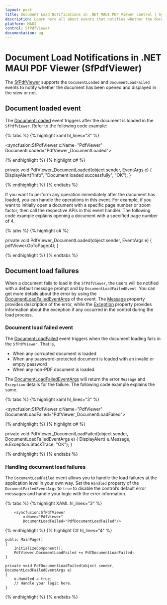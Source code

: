 ```yaml
---
layout: post
title: Document Load Notifications in .NET MAUI PDF Viewer control | Syncfusion
description: Learn here all about events that notifies whether the document has been opened or not opened in the Syncfusion .NET MAUI PDF Viewer (SfPdfViewer).
platform: MAUI
control: SfPdfViewer
documentation: ug
---
```


# Document Load Notifications in .NET MAUI PDF Viewer (SfPdfViewer)

The [SfPdfViewer](https://help.syncfusion.com/cr/maui/Syncfusion.Maui.PdfViewer.SfPdfViewer.html) supports the `DocumentLoaded` and `DocumentLoadFailed` events to notify whether the document has been opened and displayed in the view or not.

## Document loaded event

The [DocumentLoaded](https://help.syncfusion.com/cr/maui/Syncfusion.Maui.PdfViewer.SfPdfViewer.html#Syncfusion_Maui_PdfViewer_SfPdfViewer_DocumentLoaded) event triggers after the document is loaded in the `SfPdfViewer`. Refer to the following code example:

{% tabs %}
{% highlight xaml hl_lines="3" %}

<syncfusion:SfPdfViewer 
	x:Name="PdfViewer" 
	DocumentLoaded="PdfViewer_DocumentLoaded">

{% endhighlight %}
{% highlight c# %}

private void PdfViewer_DocumentLoaded(object sender, EventArgs e)
{
   DisplayAlert("Info", "Document loaded successfully", "OK");
}

{% endhighlight %}
{% endtabs %}

If you want to perform any operation immediately after the document has loaded, you can handle the operations in this event. For example, if you want to initially open a document with a specific page number or zoom factor, then call the respective APIs in this event handler. The following code example explains opening a document with a specified page number of 4.

{% tabs %}
{% highlight c# %}

private void PdfViewer_DocumentLoaded(object sender, EventArgs e) 
{ 
	pdfViewer.GoToPage(4); 
}

{% endhighlight %}
{% endtabs %}

## Document load failures

When a document fails to load in the `SfPdfViewer`, the users will be notified with a default message prompt and by `DocumentLoadFailedEvent`. You can get more details about the error by using the [DocumentLoadFailedEventArgs](https://help.syncfusion.com/cr/maui/Syncfusion.Maui.PdfViewer.DocumentLoadFailedEventArgs.html) of the event. The [Message](https://help.syncfusion.com/cr/maui/Syncfusion.Maui.PdfViewer.DocumentLoadFailedEventArgs.html#Syncfusion_Maui_PdfViewer_DocumentLoadFailedEventArgs_Message) property provides description of the error, while the [Exception](https://help.syncfusion.com/cr/maui/Syncfusion.Maui.PdfViewer.DocumentLoadFailedEventArgs.html#Syncfusion_Maui_PdfViewer_DocumentLoadFailedEventArgs_Exception) property provides information about the exception if any occurred in the control during the load process.

### Document load failed event

The [DocumentLoadFailed](https://help.syncfusion.com/cr/maui/Syncfusion.Maui.PdfViewer.SfPdfViewer.html#Syncfusion_Maui_PdfViewer_SfPdfViewer_DocumentLoadFailed) event triggers when the document loading fails in the `SfPdfViewer`. That is,
* When any corrupted document is loaded
* When any password-protected document is loaded with an invalid or empty password
* When any non-PDF document is loaded

The [DocumentLoadFailedEventArgs](https://help.syncfusion.com/cr/maui/Syncfusion.Maui.PdfViewer.DocumentLoadFailedEventArgs.html) will return the error `Message` and `Exception` details for the failure. The following code example explains the same.

{% tabs %}
{% highlight xaml hl_lines="3" %}

<syncfusion:SfPdfViewer 
	x:Name="PdfViewer" 
	DocumentLoadFailed="PdfViewer_DocumentLoadFailed">
	
{% endhighlight %}
{% highlight c# %}

private void PdfViewer_DocumentLoadFailed(object sender, DocumentLoadFailedEventArgs e)
{
   DisplayAlert( e.Message, e.Exception.StackTrace, "OK");
}

{% endhighlight %}
{% endtabs %}

### Handling document load failures

The `DocumentLoadFailed` event allows you to handle the load failures at the application level in your own way. Set the `Handled` property of the `DocumentFailedEventArgs` to `true` to disable the control’s default error messages and handle your logic with the error information.

{% tabs %}
{% highlight XAML hl_lines="3" %}

        <syncfusion:SfPdfViewer 
            x:Name="PdfViewer"
            DocumentLoadFailed="PdfDocumentLoadFailed"/>
			
{% endhighlight %}
{% highlight C# hl_lines="4" %}

	public MainPage()
	{
		InitializeComponent();
        PdfViewer.DocumentLoadFailed += PdfDocumentLoadFailed;
    }

    private void PdfDocumentLoadFailed(object sender, DocumentLoadFailedEventArgs e)
    {
        e.Handled = true;
        // Handle your logic here.
    }
	
{% endhighlight %}
{% endtabs %}